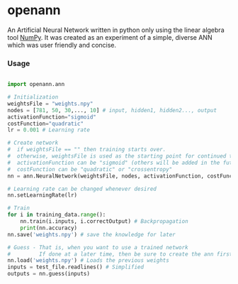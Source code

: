 # openann

An Artificial Neural Network written in python only using the linear algebra tool [NumPy](https://numpy.org/). It was created as an experiment of a simple, diverse ANN which was user friendly and concise.

### Usage

```python

import openann.ann

# Initialization
weightsFile = "weights.npy"
nodes = [781, 50, 30,..., 10] # input, hidden1, hidden2..., output
activationFunction="sigmoid"
costFunction="quadratic"
lr = 0.001 # Learning rate

# Create network
#  if weightsFile == "" then training starts over.
#  otherwise, weightsFile is used as the starting point for continued training
#  activationFunction can be "sigmoid" (others will be added in the future)
#  costFunction can be "quadratic" or "crossentropy"
nn = ann.NeuralNetwork(weightsFile, nodes, activationFunction, costFunction)

# Learning rate can be changed whenever desired
nn.setLearningRate(lr)

# Train
for i in training_data.range():
    nn.train(i.inputs, i.correctOutput) # Backpropagation
    print(nn.accuracy)
nn.save('weights.npy') # save the knowledge for later

# Guess - That is, when you want to use a trained network
#         If done at a later time, then be sure to create the ann first.
nn.load('weights.npy') # Loads the previous weights
inputs = test_file.readlines() # Simplified
outputs = nn.guess(inputs) 

```

